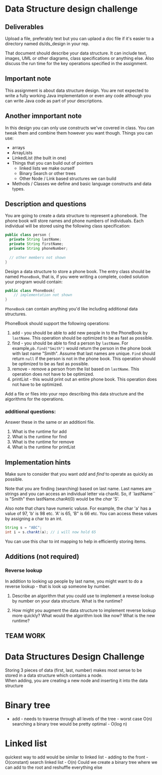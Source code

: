 # Data Structure design challenge

## Deliverables

Upload a file, preferably text but you can uplaod a doc file if it's easier to  a directory named ds/ds_design in your rep. 

That document should describe your data structure. It can include text, images, UML or other diagrams, class specifications or anything else. Also discuss the run time for the key operations specified in the assignment.

## Important note

This assignment is about data structure design. You are not expected to write a fully working Java implementation or even any code although you can write Java code as part of your descriptions.

## Another imnportant note

In this design you can only use constructs we've covered in class. You can tweak them and combine them however you want though. Things you can use:

 - arrays
 - ArrayLists
 - LinkedList (the built in one)
 - Things that you can build out of pointers 
   - linked lists we make ourself
   - Binary Search or other trees
   - Other Node / Link based structures we can build
- Methods / Classes we define and basic language    constructs and data
  types.
   

## Description and questions

You are going to create a data structure to represent a phonebook. The phone book will store names and phone numbers of individuals. Each individual will be stored using the following class specification:

```java
public class person {
  private String lastName;
  private String firstName;
  private String phoneNumber;
  
  // other members not shown
}	
```

Design a data structure to store a phone book. The entry class should be named `PhoneBook`, that is, if you were writing a complete, coded solution your program would contain:

```Java
public class PhoneBook{
	// implementation not shown
}
```

`PhoneBook` can contain anything you'd like including additional data structures.

PhoneBook should support the following operations:

1. add - you should be able to add new people in to the PhoneBook by
   `lastName`. This operation should be optimized to be as fast as possible.
2. find - you should be able to find a person by `lastName`. For example,`pb.find("Smith")` would return the person in the phone book with last name "Smith". Assume that last names are unique. `Find` should
   return `null` if the person is not in the phone book. This operation should be optimized to be as fast as possible.
3. remove - remove a person from the list based on `lastName`. This operation does not have to be optimized.
4. printList - this would print out an entire phone book. This operation does not have to be optimized.

Add a file or files into your repo describing this data structure and the algorithms for the operations.

### additional questions:

Answer these in the same or an additionl file.

1. What is the runtime for add
1. What is the runtime for find
1. What is the runtime for remove
1. What is the runtime for printList



## Implementation hints

Make sure to consider that you want *add* and *find* to operate as quickly as possible.

Note that you are finding (searching) based on last name. Last names
are strings and you can access an individual letter via charAt. So, if `lastName`` is "Smith" then lastName.charAt(0) would be the *char* 'S'.

Also note that chars have numeric valuse. For example, the char 'a' has a value of 97, 'b' is 98 etc. 'A' is 65, 'B" is 66 etc.  You can access these values by assigning a char to an int.

```java
String s = "ABC";
int i = s.charAt(a); // i will now hold 65
```

You can use this char to int mapping to help in efficiently storing items.

## Additions (not required)

### Reverse lookup

In addition to looking up people by last name, you might want to do a reverse lookup - that is look up someone by number.

1. Describe an algorithm that you could use to implement a revese lookup by number on your data structure. What is the runtime?

2. How might you augment the data structure to implement reverse lookup more quickly? What would the algorithm look like now? What is the new runtime?
   
## TEAM WORK

# Data Structures Design Challenge
Storing 3 pieces of data (first, last, number) makes most sense to be<br>
stored in a data structure which contains a node.<br>
When adding, you are creating a new node and inserting it into the data structure<br>

# Binary tree
- add - needs to traverse through all levels of the tree - worst case O(n)
searching a binary tree would be pretty optimal - O(log n)

# Linked list 
quickest way to add would be similar to linked list - adding to the front - O(constant)
search linked list - O(n)
Could we create a binary tree where we can add to the root and reshuffle everything else